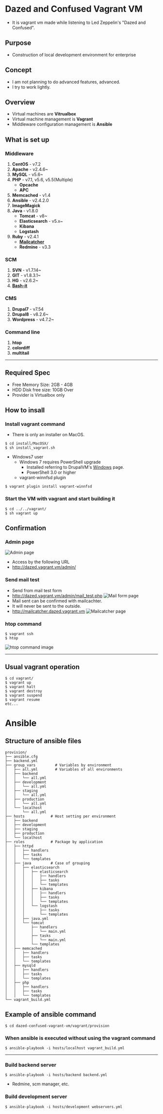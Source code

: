 # Dazed and Confused Vagrant VM
* It is vagrant vm made while listening to Led Zeppelin's "Dazed and Confused".

## Purpose
* Construction of local development environment for enterprise

## Concept
* I am not planning to do advanced features, advanced.
* I try to work lightly.

## Overview
* Virtual machines are **Vitrualbox**
* Virtual machine management is **Vagrant**
* Middleware configuration management is **Ansible**

## What is set up

### Middleware
1. **CentOS** - v7.2
1. **Apache** - v2.4.6~
1. **MySQL** - v5.6~
1. **PHP** - v7.1, v5.6, v5.5(Multiple)
    * **Opcache**
    * **APC**
1. **Memcached** - v1.4
1. **Ansible** - v2.4.2.0
1. **ImageMagick**
1. **Java** - v1.8.0
    * **Tomcat** - v8~
    * **Elasticsearch** - v5.x~
    * **Kibana**
    * **Logstash**
1. **Ruby** - v2.4.1
    * **[Mailcatcher](https://mailcatcher.me)**
    * **Redmine** - v3.3

### SCM
1. **SVN** - v1.7.14~
1. **GIT** - v1.8.3.1~
1. **HG** - v2.6.2~
1. **[Bash-it](https://github.com/Bash-it/bash-it)**

### CMS
1. **Drupal7** - v7.54
1. **Drupal8** - v8.2.6~
1. **Wordpress** - v4.7.2~

### Command line
1. **htop**
1. **colordiff**
1. **multitail**

---
## Required Spec

* Free Memory Size: 2GB - 4GB
* HDD Disk free size: 10GB Over
* Provider is Virtualbox only

## How to insall

### Install vagrant command

* There is only an installer on MacOS.

```
$ cd install/MacOSX/
$ sh install_vagrant.sh
```

* Windows7 user
  * Windows 7 requires PowerShell upgrade
	* Installed referring to DrupalVM's [Windows](http://docs.drupalvm.com/en/latest/getting-started/installation-windows/) page.
    * PowerShell 3.0 or higher
  * vagrant-winnfsd plugin
```
$ vagrant plugin install vagrant-winnfsd
```

### Start the VM with vagrant and start building it

```
$ cd ../../vagrant/
$ sh vagrant up
```

## Confirmation

### Admin page
![Admin page](README/admin_page.png)
  * Access by the following URL
  * http://dazed.vagrant.vm/admin/

### Send mail test
* Send from mail test form
* http://dazed.vagrant.vm/admin/mail_test.php
![Mail form page](README/send_mail_test.png)
* Mail sent can be confirmed with mailcachter.
* It will never be sent to the outside.
* http://mailcatcher.dazed.vagrant.vm
![Mailcatcher page](README/mail_catcher.png)

### htop command

```
$ vagrant ssh
$ htop
```
![htop command image](README/htop.png)



---

## Usual vagrant operation

```
$ cd vagrant/
$ vagrant up
$ vagrant halt
$ vagrant destroy
$ vagrant suspend
$ vagrant resume
etc...
```

# Ansible

## Structure of ansible files

```
provision/
├── ansible.cfg
├── backend.yml
├── group_vars         # Variables by environment
│   ├── all.yml        # Variables of all environments
│   ├── backend
│   │   └── all.yml
│   ├── development
│   │   └── all.yml
│   ├── staging
│   │   └── all.yml
│   ├── production
│   │   └── all.yml
│   └── localhost
│       └── all.yml
├── hosts            # Host setting per environment
│   ├── backend
│   ├── development
│   ├── staging
│   ├── production
│   └── localhost
├── roles            # Package by application
│   ├── httpd
│   │   ├── handlers
│   │   ├── tasks
│   │   └── templates
│   ├── java         # Case of grouping
│   │   ├── elasticsearch
│   │   │   ├── elasticsearch
│   │   │   │   ├── handlers
│   │   │   │   ├── tasks
│   │   │   │   └── templates
│   │   │   ├── kibana
│   │   │   │   ├── handlers
│   │   │   │   ├── tasks
│   │   │   │   └── templates
│   │   │   └── logstash
│   │   │       ├── tasks
│   │   │       └── templates
│   │   ├── java.yml
│   │   └── tomcat
│   │       ├── handlers
│   │       │   └── main.yml
│   │       ├── tasks
│   │       │   └── main.yml
│   │       └── templates
│   ├── memcached
│   │   ├── handlers
│   │   ├── tasks
│   │   └── templates
│   ├── mysqld
│   │   ├── handlers
│   │   ├── tasks
│   │   └── templates
│   ├── php
│   │   ├── handlers
│   │   ├── tasks
│   │   └── templates
└── vagrant_build.yml
```

## Example of ansible command

```
$ cd dazed-confused-vagrant-vm/vagrant/provision
```

### When ansible is executed without using the vagrant command

```
$ ansible-playbook -i hosts/localhost vagrant_build.yml
```

----


### Build backend server

```
$ ansible-playbook -i hosts/backend backend.yml
```
* Redmine, scm manager, etc.

### Build development server

```
$ ansible-playbook -i hosts/development webservers.yml
```
